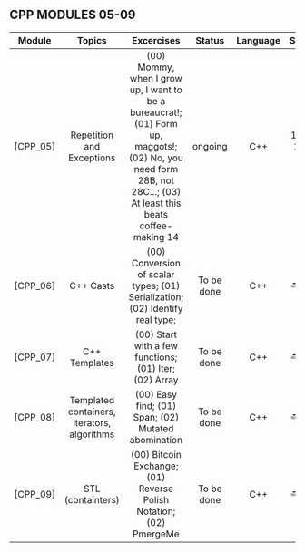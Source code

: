 ## CPP MODULES 05-09

| Module | Topics | Excercises  | Status   | Language | Score       |
| ---- | :--: | :--: | :--: | :--: | :--: |
| [CPP_05] | Repetition and Exceptions | (00) Mommy, when I grow up, I want to be a bureaucrat!; (01) Form up, maggots!; (02) No, you need form 28B, not 28C...; (03) At least this beats coffee-making 14 | ongoing | C++ | 100 / 100 ✅ |
| [CPP_06] | C++ Casts | (00) Conversion of scalar types; (01) Serialization; (02) Identify real type; | To be done | C++ | :soon: / :question: |
| [CPP_07] | C++ Templates | (00) Start with a few functions; (01) Iter; (02) Array | To be done | C++ | :soon: / :question: |
| [CPP_08] | Templated containers, iterators, algorithms | (00) Easy find; (01) Span; (02) Mutated abomination | To be done | C++ | :soon: / :question: |
| [CPP_09] | STL (containters) | (00) Bitcoin Exchange; (01) Reverse Polish Notation; (02) PmergeMe | To be done | C++ | :soon: / :question: |

</div>
